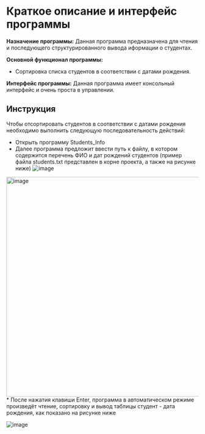 # Краткое описание и интерфейс программы
**Назначение программы:**
Данная программа предназначена для чтения и последующего структурированного вывода иформации о студентах.

**Основной функционал программы:**
* Сортировка списка студентов в соответствии с датами рождения.

**Интерфейс программы:**
Данная программа имеет консольный интерфейс и очень проста в управлении.

## Инструкция
Чтобы отсортировать студентов в соответствии с датами рождения необходимо выполнить следующую последовательность действий:
* Открыть программу Students_Info
* Далее программа предложит ввести путь к файлу, в котором содержится перечень ФИО и дат рождений студентов 
(пример файла students.txt представлен в корне проекта, а также на рисунке ниже)
![image](https://user-images.githubusercontent.com/74720443/165978195-d8f1b7c1-10a7-4d0b-ba0e-0031a785b532.png)
<img width="574" alt="image" src="https://user-images.githubusercontent.com/74720443/165978065-f780fff2-e7ba-42e9-8a56-9deb6f8e333d.png">
* После нажатия клавиши Enter, программа в автоматическом режиме произведёт чтение, 
сортировку и вывод таблицы студент - дата рождения, как показано на рисунке ниже

![image](https://user-images.githubusercontent.com/74720443/165978869-2fc92169-2843-44ba-b687-2e630aec4fc0.png)
